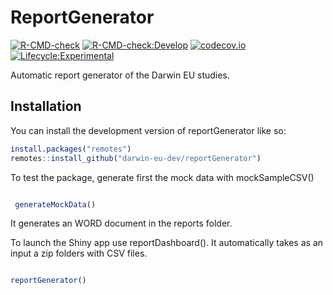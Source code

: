 
<!-- README.md is generated from README.Rmd. Please edit that file -->

# ReportGenerator

<!-- badges: start -->

[![R-CMD-check](https://github.com/darwin-eu-dev/ReportGenerator/actions/workflows/R-CMD-check.yaml/badge.svg)](https://github.com/darwin-eu-dev/ReportGenerator/actions/workflows/R-CMD-check.yaml)
[![R-CMD-check:Develop](https://github.com/darwin-eu-dev/ReportGenerator/actions/workflows/R-CMD-check.yaml/badge.svg?branch=develop)](https://github.com/darwin-eu-dev/ReportGenerator/actions/workflows/R-CMD-check.yaml?branch=develop)
[![codecov.io](https://codecov.io/github/darwin-eu-dev/ReportGenerator/coverage.svg?branch=main)](https://codecov.io/github/darwin-eu-dev/ReportGenerator/coverage.svg?branch=main)
[![Lifecycle:Experimental](https://img.shields.io/badge/Lifecycle-Experimental-339999)](https://lifecycle.r-lib.org/articles/stages.html)
<!-- badges: end -->

Automatic report generator of the Darwin EU studies.

## Installation

You can install the development version of reportGenerator like so:

``` r
install.packages("remotes")
remotes::install_github("darwin-eu-dev/reportGenerator")
```

To test the package, generate first the mock data with mockSampleCSV()

``` r

 generateMockData()
```

It generates an WORD document in the reports folder.

To launch the Shiny app use reportDashboard(). It automatically takes as
an input a zip folders with CSV files.

``` r

reportGenerator()
```
